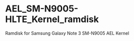 AEL_SM-N9005-HLTE_Kernel_ramdisk
================================

Ramdisk for Samsung Galaxy Note 3 SM-N9005 AEL Kernel
